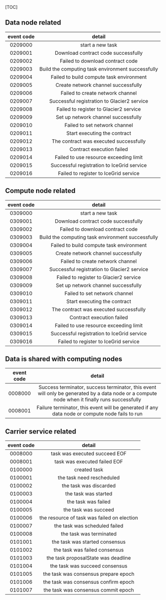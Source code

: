 [TOC]

## Data node related

| event code |                      detail                       |
| :--------: | :-----------------------------------------------: |
|  0209000   |                 start a new task                  |
|  0209001   |        Download contract code successfully        |
|  0209002   |         Failed to download contract code          |
|  0209003   | Build the computing task environment successfully |
|  0209004   |     Failed to build compute task environment      |
|  0209005   |        Create network channel successfully        |
|  0209006   |         Failed to create network channel          |
|  0209007   |      Successful registration to Glacier2 service  |
|  0209008   |         Failed to register to Glacier2 service    |
|  0209009   |        Set up network channel successfully        |
|  0209010   |           Failed to set network channel           |
|  0209011   |           Start executing the contract            |
|  0209012   |      The contract was executed successfully       |
|  0209013   |             Contract execution failed             |
|  0209014   |      Failed to use resource exceeding limit       |
|  0209015   |      Successful registration to IceGrid service   |
|  0209016   |         Failed to register to IceGrid service     |

## Compute node related
| event code |                      detail                       |
| :--------: | :-----------------------------------------------: |
|  0309000   |                 start a new task                  |
|  0309001   |        Download contract code successfully        |
|  0309002   |         Failed to download contract code          |
|  0309003   | Build the computing task environment successfully |
|  0309004   |     Failed to build compute task environment      |
|  0309005   |        Create network channel successfully        |
|  0309006   |         Failed to create network channel          |
|  0309007   |      Successful registration to Glacier2 service  |
|  0309008   |         Failed to register to Glacier2 service    |
|  0309009   |        Set up network channel successfully        |
|  0309010   |           Failed to set network channel           |
|  0309011   |           Start executing the contract            |
|  0309012   |      The contract was executed successfully       |
|  0309013   |             Contract execution failed             |
|  0309014   |      Failed to use resource exceeding limit       |
|  0309015   |      Successful registration to IceGrid service   |
|  0309016   |         Failed to register to IceGrid service     |

## Data is shared with computing nodes

| event code |                            detail                            |
| :--------: | :----------------------------------------------------------: |
|  0008000   | Success terminator, success terminator, this event will only be generated by a data node or a compute node when it finally runs successfully |
|  0008001   | Failure terminator, this event will be generated if any data node or compute node fails to run |

## Carrier service related

| event code |                   detail                    |
| :--------: | :-----------------------------------------: |
|  0008000   |        task was executed succeed EOF        |
|  0008001   |        task was executed failed EOF         |
|  0100000   |                created task                 |
|  0100001   |          the task need rescheduled          |
|  0100002   |           the task was discarded            |
|  0100003   |            the task was started             |
|  0100004   |             the task was failed             |
|  0100005   |            the task was succeed             |
|  0100006   | the resource of task was failed on election |
|  0100007   |        the task was scheduled failed        |
|  0100008   |           the task was terminated           |
|  0101001   |       the task was started consensus        |
|  0101002   |        the task was failed consensus        |
|  0101003   |     the task proposalState was deadline     |
|  0101004   |       the task was succeed consensus        |
|  0101005   |    the task was consensus prepare epoch     |
|  0101006   |    the task was consensus confirm epoch     |
|  0101007   |     the task was consensus commit epoch     |

